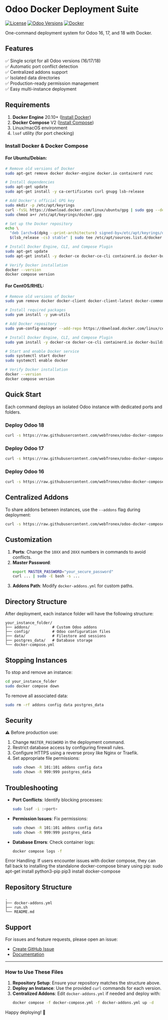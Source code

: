 # Odoo Docker Deployment Suite
[![License](https://img.shields.io/badge/license-MIT-green)](LICENSE)
[![Odoo Versions](https://img.shields.io/badge/Odoo-16%20%7C%2017%20%7C%2018-%23a347ff?logo=odoo&logoColor=white)]()
[![Docker](https://img.shields.io/badge/Docker-24.0+-%232496ED?logo=docker&logoColor=white)]()

One-command deployment system for Odoo 16, 17, and 18 with Docker.

## Features
✅ Single script for all Odoo versions (16/17/18)  
✅ Automatic port conflict detection  
✅ Centralized addons support  
✅ Isolated data directories  
✅ Production-ready permission management  
✅ Easy multi-instance deployment  

## Requirements
1. **Docker Engine** 20.10+ ([Install Docker](https://docs.docker.com/get-docker/))
2. **Docker Compose** V2 ([Install Compose](https://docs.docker.com/compose/install/))
3. Linux/macOS environment
4. `lsof` utility (for port checking)

### Install Docker & Docker Compose
#### For Ubuntu/Debian:
```bash
# Remove old versions of Docker
sudo apt-get remove docker docker-engine docker.io containerd runc

# Install dependencies
sudo apt-get update
sudo apt-get install -y ca-certificates curl gnupg lsb-release

# Add Docker's official GPG key
sudo mkdir -p /etc/apt/keyrings
curl -fsSL https://download.docker.com/linux/ubuntu/gpg | sudo gpg --dearmor -o /etc/apt/keyrings/docker.gpg
sudo chmod a+r /etc/apt/keyrings/docker.gpg

# Set up the Docker repository
echo \
  "deb [arch=$(dpkg --print-architecture) signed-by=/etc/apt/keyrings/docker.gpg] https://download.docker.com/linux/ubuntu \
  $(lsb_release -cs) stable" | sudo tee /etc/apt/sources.list.d/docker.list > /dev/null

# Install Docker Engine, CLI, and Compose Plugin
sudo apt-get update
sudo apt-get install -y docker-ce docker-ce-cli containerd.io docker-buildx-plugin docker-compose-plugin

# Verify Docker installation
docker --version
docker compose version
```

#### For CentOS/RHEL:
```bash
# Remove old versions of Docker
sudo yum remove docker docker-client docker-client-latest docker-common docker-latest docker-latest-logrotate docker-logrotate docker-engine

# Install required packages
sudo yum install -y yum-utils

# Add Docker repository
sudo yum-config-manager --add-repo https://download.docker.com/linux/centos/docker-ce.repo

# Install Docker Engine, CLI, and Compose Plugin
sudo yum install -y docker-ce docker-ce-cli containerd.io docker-buildx-plugin docker-compose-plugin

# Start and enable Docker service
sudo systemctl start docker
sudo systemctl enable docker

# Verify Docker installation
docker --version
docker compose version
```

## Quick Start
Each command deploys an isolated Odoo instance with dedicated ports and folders.

### Deploy Odoo 18
```bash
curl -s https://raw.githubusercontent.com/webTronex/odoo-docker-compose/66bd7fcc5305870ac9d4b4873108260342fcc427/run.sh | sudo bash -s 18 odoo-main 1018 2018 my_odoo18_instance
```

### Deploy Odoo 17
```bash
curl -s https://raw.githubusercontent.com/webTronex/odoo-docker-compose/66bd7fcc5305870ac9d4b4873108260342fcc427/run.sh | sudo bash -s 17 odoo-main 1017 2017 my_odoo17_instance
```

### Deploy Odoo 16
```bash
curl -s https://raw.githubusercontent.com/webTronex/odoo-docker-compose/66bd7fcc5305870ac9d4b4873108260342fcc427/run.sh | sudo bash -s 16 odoo-main 1016 2016 my_odoo16_instance
```

## Centralized Addons
To share addons between instances, use the `--addons` flag during deployment:
```bash
curl -s https://raw.githubusercontent.com/webTronex/odoo-docker-compose/66bd7fcc5305870ac9d4b4873108260342fcc427/run.sh | sudo bash -s 18 odoo-main 1018 2018 my_odoo18_instance --addons
```

## Customization
1. **Ports**: Change the `10XX` and `20XX` numbers in commands to avoid conflicts.
2. **Master Password**: 
   ```bash
   export MASTER_PASSWORD="your_secure_password"
   curl ... | sudo -E bash -s ...
   ```
3. **Addons Path**: Modify `docker-addons.yml` for custom paths.

## Directory Structure
After deployment, each instance folder will have the following structure:
```
your_instance_folder/
├── addons/          # Custom Odoo addons
├── config/          # Odoo configuration files
├── data/            # Filestore and sessions
├── postgres_data/   # Database storage
└── docker-compose.yml
```

## Stopping Instances
To stop and remove an instance:
```bash
cd your_instance_folder
sudo docker compose down
```

To remove all associated data:
```bash
sudo rm -rf addons config data postgres_data
```

## Security
⚠️ Before production use:
1. Change `MASTER_PASSWORD` in the deployment command.
2. Restrict database access by configuring firewall rules.
3. Configure HTTPS using a reverse proxy like Nginx or Traefik.
4. Set appropriate file permissions:
   ```bash
   sudo chown -R 101:101 addons config data
   sudo chown -R 999:999 postgres_data
   ```

## Troubleshooting
- **Port Conflicts**: Identify blocking processes:
  ```bash
  sudo lsof -i :<port>
  ```
- **Permission Issues**: Fix permissions:
  ```bash
  sudo chown -R 101:101 addons config data
  sudo chown -R 999:999 postgres_data
  ```
- **Database Errors**: Check container logs:
  ```bash
  docker compose logs -f
  ```
Error Handling:
If users encounter issues with docker compose, they can fall back to installing the standalone docker-compose binary using pip:
sudo apt-get install python3-pip
pip3 install docker-compose

## Repository Structure
```
.
├── docker-addons.yml
├── run.sh
└── README.md
```

## Support
For issues and feature requests, please open an issue:
- [Create GitHub Issue](https://github.com/webTronex/odoo-docker-compose/issues)
- [Documentation](https://github.com/webTronex/odoo-docker-compose/wiki)

---

### How to Use These Files
1. **Repository Setup**: Ensure your repository matches the structure above.
2. **Deploy an Instance**: Use the provided `curl` commands for each version.
3. **Centralized Addons**: Edit `docker-addons.yml` if needed and deploy with:
   ```bash
   docker compose -f docker-compose.yml -f docker-addons.yml up -d
   ```

Happy deploying! 🚀
```
